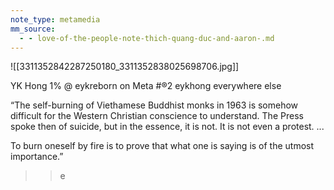```yaml
---
note_type: metamedia
mm_source:
  - - love-of-the-people-note-thich-quang-duc-and-aaron-.md
---
```


![[3311352842287250180_3311352838025698706.jpg]]

YK Hong
1% @ eykreborn on Meta
#®2 eykhong everywhere else

“The self-burning of Viethamese
Buddhist monks in 1963 is somehow
difficult for the Western Christian
conscience to understand. The Press
spoke then of suicide, but in the
essence, it is not. It is not even a
protest. ...

To burn oneself by fire is to prove
that what one is saying is of the
utmost importance.”

>>e

